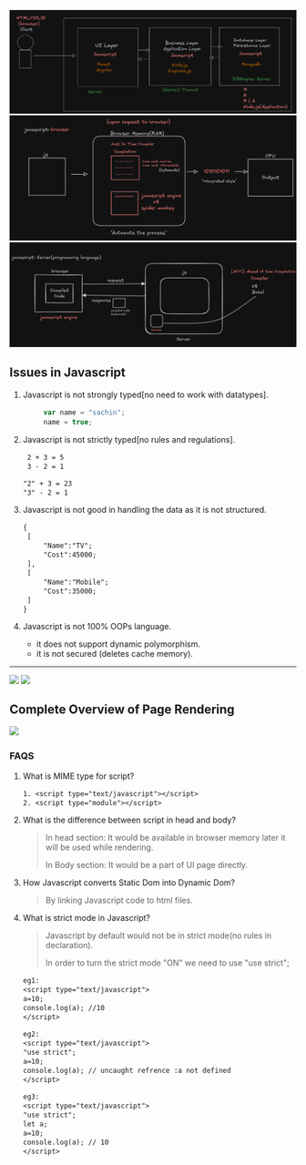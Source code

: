 ![](1.png)
![](2.png)
![](3.png)

## Issues in Javascript
1. Javascript is not strongly typed[no need to work with datatypes].

   ```js
        var name = "sachin";
        name = true;
    ```
        
2. Javascript is not strictly typed[no rules and regulations].
   ```
    2 + 3 = 5
    3 - 2 = 1
    ```
    ```
    "2" + 3 = 23
    "3" - 2 = 1
    ```
3. Javascript is not good in handling the data as it is not structured.
   ```
   {
    [
        "Name":"TV";
        "Cost":45000;
    ],
    [
        "Name":"Mobile";
        "Cost":35000;
    ]
   }
    ```
4. Javascript is not 100% OOPs language.
    - it does not support dynamic polymorphism.
    - it is not secured (deletes cache memory).
  ---
![](4.png)
![](5.png)

## Complete Overview of Page Rendering
![](6.png)

### FAQS
1. What is MIME type for script?
   
   ```
   1. <script type="text/javascript"></script>
   2. <script type="module"></script>
   ```

2. What is the difference between script in head and body?
   
    > In head section: It would be available in browser memory later it will be used while rendering.
    > 
    > In Body section: It would be a part of UI page directly.

3. How Javascript converts Static Dom into Dynamic Dom?
   
   > By linking Javascript code to html files.

4. What is strict mode in Javascript?
   > Javascript by default would not be in strict mode(no rules in declaration).
   >
   > In order to turn the strict mode "ON" we need to use "use strict";

   ```
   eg1: 
   <script type="text/javascript">
   a=10;
   console.log(a); //10
   </script>
   ```

   ```
   eg2: 
   <script type="text/javascript">
   "use strict";
   a=10;
   console.log(a); // uncaught refrence :a not defined
   </script>
   ```

   ```
   eg3: 
   <script type="text/javascript">
   "use strict";
   let a;
   a=10;
   console.log(a); // 10
   </script>
   ```

